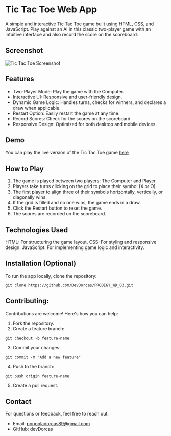 # Tic Tac Toe Web App
A simple and interactive Tic Tac Toe game built using HTML, CSS, and JavaScript. Play against an AI in this classic two-player game with an intuitive interface and also record the score on the scoreboard.

## Screenshot
![Tic Tac Toe Screenshot](https://i.postimg.cc/d1ZJxGr0/Tictac.png)

## Features 
- Two-Player Mode: Play the game with the Computer.
- Interactive UI: Responsive and user-friendly design.
- Dynamic Game Logic: Handles turns, checks for winners, and declares a draw when applicable.
- Restart Option: Easily restart the game at any time.
- Record Scores: Check for the scores on the scoreboard.
- Responsive Design: Optimized for both desktop and mobile devices.

## Demo
You can play the live version of the Tic Tac Toe game [here](https://github.com/DevDorcas/PRODIGY_WD_03.git)

## How to Play
1. The game is played between two players: The Computer and Player.
2. Players take turns clicking on the grid to place their symbol (X or O).
3. The first player to align three of their symbols horizontally, vertically, or diagonally wins.
4. If the grid is filled and no one wins, the game ends in a draw.
5. Click the Restart button to reset the game.
6. The scores are recorded on the scoreboard.

## Technologies Used
HTML: For structuring the game layout.
CSS: For styling and responsive design.
JavaScript: For implementing game logic and interactivity.

## Installation (Optional)
To run the app locally, clone the repository:
```
git clone https://github.com/DevDorcas/PRODIGY_WD_03.git
```
## Contributing:
Contributions are welcome! Here's how you can help:
1. Fork the repository.
2. Create a feature branch:
```
git checkout -b feature-name
```
3. Commit your changes:
```
git commit -m "Add a new feature"
```
4. Push to the branch:
```
git push origin feature-name
```
5. Create a pull request.

## Contact 
For questions or feedback, feel free to reach out:
- Email: popooladorcas89@gmail.com
- GitHub: devDorcas
  

  

